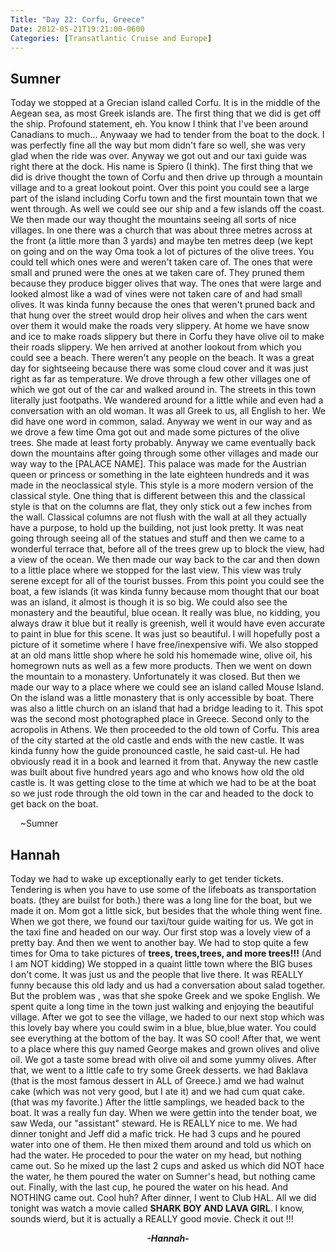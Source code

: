 ```yaml
---
Title: "Day 22: Corfu, Greece"
Date: 2012-05-21T19:21:00-0600
Categories: [Transatlantic Cruise and Europe]
---
```


## Sumner

Today we stopped at a Grecian island called Corfu. It is in the middle
of the Aegean sea, as most Greek islands are. The first thing that we
did is get off the ship. Profound statement, eh. You know I think that
I've been around Canadians to much... Anywaay we had to tender from the
boat to the dock. I was perfectly fine all the way but mom didn't fare
so well, she was very glad when the ride was over. Anyway we got out and
our taxi guide was right there at the dock. His name is Spiero (I
think). The first thing that we did is drive thought the town of Corfu
and then drive up through a mountain village and to a great lookout
point. Over this point you could see a large part of the island
including Corfu town and the first mountain town that we went through.
As well we could see our ship and a few islands off the coast. We then
made our way thought the mountains seeing all sorts of nice villages. In
one there was a church that was about three metres across at the front
(a little more than 3 yards) and maybe ten metres deep (we kept on going
and on the way Oma took a lot of pictures of the olive trees. You could
tell which ones were and weren't taken care of. The ones that were small
and pruned were the ones at we taken care of. They pruned them because
they produce bigger olives that way. The ones that were large and looked
almost like a wad of vines were not taken care of and had small olives.
It was kinda funny because the ones that weren't pruned back and that
hung over the street would drop heir olives and when the cars went over
them it would make the roads very slippery. At home we have snow and ice
to make roads slippery but there in Corfu they have olive oil to make
their roads slippery. We hen arrived at another lookout from which you
could see a beach. There weren't any people on the beach. It was a great
day for sightseeing because there was some cloud cover and it was just
right as far as temperature. We drove through a few other villages one
of which we got out of the car and walked around in. The streets in this
town literally just footpaths. We wandered around for a little while and
even had a conversation with an old woman. It was all Greek to us, all
English to her. We did have one word in common, salad. Anyway we went in
our way and as we drove a few time Oma got out and made some pictures of
the olive trees. She made at least forty probably. Anyway we came
eventually back down the mountains after going through some other
villages and made our way way to the \[PALACE NAME\]. This palace was
made for the Austrian queen or princess or something in the late
eighteen hundreds and it was made in the neoclassical style. This style
is a more modern version of the classical style. One thing that is
different between this and the classical style is that on the columns
are flat, they only stick out a few inches from the wall. Classical
columns are not flush with the wall at all they actually have a purpose,
to hold up the building, not just look pretty. It was neat going through
seeing all of the statues and stuff and then we came to a wonderful
terrace that, before all of the trees grew up to block the view, had a
view of the ocean. We then made our way back to the car and then down to
a little place where we stopped for the last view. This view was truly
serene except for all of the tourist busses. From this point you could
see the boat, a few islands (it was kinda funny because mom thought that
our boat was an island, it almost is though it is so big. We could also
see the monastery and the beautiful, blue ocean. It really was blue, no
kidding, you always draw it blue but it really is greenish, well it
would have even accurate to paint in blue for this scene. It was just so
beautiful. I will hopefully post a picture of it sometime where I have
free/inexpensive wifi. We also stopped at an old mans little shop where
he sold his homemade wine, olive oil, his homegrown nuts as well as a
few more products. Then we went on down the mountain to a monastery.
Unfortunately it was closed. But then we made our way to a place where
we could see an island called Mouse Island. On the island was a little
monastery that is only accessible by boat. There was also a little
church on an island that had a bridge leading to it. This spot was the
second most photographed place in Greece. Second only to the acropolis
in Athens. We then proceeded to the old town of Corfu. This area of the
city started at the old castle and ends with the new castle. It was
kinda funny how the guide pronounced castle, he said cast-ul. He had
obviously read it in a book and learned it from that. Anyway the new
castle was built about five hundred years ago and who knows how old the
old castle is. It was getting close to the time at which we had to be at
the boat so we just rode through the old town in the car and headed to
the dock to get back on the boat.

    \~Sumner

## Hannah

Today we had to wake up exceptionally early to get tender tickets.
Tendering is when you have to use some of the lifeboats as
transportation boats. (they are builst for both.) there was a long line
for the boat, but we made it on. Mom got a little sick, but besides that
the whole thing went fine. When we got there, we found our taxi/tour
guide waiting for us. We got in the taxi fine and headed on our way. Our
first stop was a lovely view of a pretty bay. And then we went to
another bay. We had to stop quite a few times for Oma to take pictures
of **trees, trees,trees, and more trees!!!** (And I am NOT kidding) We
stopped in a quaint little town where the BIG buses don't come. It was
just us and the people that live there. It was REALLY funny because this
old lady and us had a conversation about salad together. But the problem
was , was that she spoke Greek and we spoke English. We spent quite a
long time in the town just walking and enjoying the beautiful village.
After we got to see the village, we haded to our next stop which was
this lovely bay where you could swim in a blue, blue,blue water. You
could see everything at the bottom of the bay. It was SO cool! After
that, we went to a place where this guy named George makes and grown
olives and olive oil. We got a taste some bread with olive oil and some
yummy olives. After that, we went to a little cafe to try some Greek
desserts. we had Baklava (that is the most famous dessert in ALL of
Greece.) amd we had walnut cake (which was not very good, but I ate it)
and we had cum quat cake. (that was my favorite.) After the little
samplings, we headed back to the boat. It was a really fun day. When we
were gettin into the tender boat, we saw Weda, our "assistant" steward.
He is REALLY nice to me. We had dinner tonight and Jeff did a mafic
trick. He had 3 cups and he poured water into one of them. He then mixed
them around and told us which on had the water. He proceded to pour the
water on my head, but nothing came out. So he mixed up the last 2 cups
and asked us which did NOT hace the water, he them poured the water on
Sumner's head, but nothing came out. Finally, with the last cup, he
poured the water on his head. And NOTHING came out. Cool huh? After
dinner, I went to Club HAL. All we did tonight was watch a movie called
**SHARK BOY AND LAVA GIRL**. I know, sounds wierd, but it is actually a
REALLY good movie. Check it out !!!



<div align="CENTER">

***-Hannah-***

</div>
